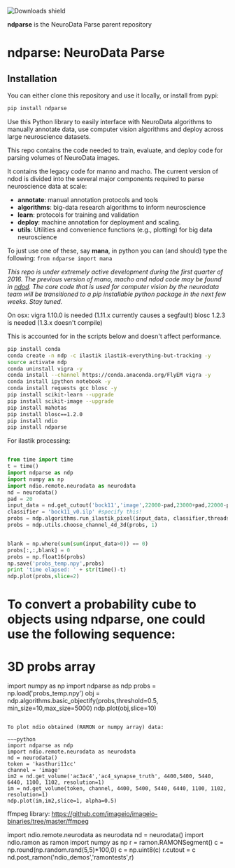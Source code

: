 ![Downloads shield](https://img.shields.io/pypi/dm/ndparse.svg)

**ndparse** is the NeuroData Parse parent repository

ndparse:  NeuroData Parse
=========================

Installation
------------

You can either clone this repository and use it locally, or install from pypi:

~~~bash
pip install ndparse
~~~

Use this Python library to easily interface with NeuroData algorithms to
manually annotate data, use computer vision algorithms and deploy
across large neuroscience datasets.

This repo contains the code needed to train, evaluate, and deploy code for parsing volumes of NeuroData images. 

It contains the legacy code for manno and macho.  The current version of ndod is divided into the several major components required to parse neuroscience data at scale:

- **annotate**: manual annotation protocols and tools
- **algorithms**: big-data research algorithms to inform neuroscience
- **learn**: protocols for training and validation
- **deploy**: machine annotation for deployment and scaling.
- **utils**:  Utilities and convenience functions (e.g., plotting) for big data neuroscience

To just use one of these, say **mana**, in python you can (and should) type the following: `from ndparse import mana`

*This repo is under extremely active development during the first quarter of 2016.  The previous version of mano, macho and ndod code may be found in [ndod](https://github.com/neurodata/ndod).  The core code that is used for computer vision by the neurodata team will be transitioned to a pip installable python package in the next few weeks.  Stay tuned.*

On osx:
vigra 1.10.0 is needed (1.11.x currently causes a segfault)
blosc 1.2.3 is needed (1.3.x doesn't compile)

This is accounted for in the scripts below and doesn't affect performance.
~~~bash
pip install conda
conda create -n ndp -c ilastik ilastik-everything-but-tracking -y
source activate ndp
conda uninstall vigra -y
conda install --channel https://conda.anaconda.org/FlyEM vigra -y
conda install ipython notebook -y
conda install requests gcc blosc -y
pip install scikit-learn --upgrade
pip install scikit-image --upgrade
pip install mahotas
pip install blosc==1.2.0
pip install ndio
pip install ndparse
~~~


For ilastik processing:

~~~python

from time import time
t = time()
import ndparse as ndp
import numpy as np
import ndio.remote.neurodata as neurodata
nd = neurodata()
pad = 20
input_data = nd.get_cutout('bock11','image',22000-pad,23000+pad,22000-pad,23000+pad,3000-pad,3020+pad,resolution=1)
classifier = 'bock11_v0.ilp' #specify this!
probs = ndp.algorithms.run_ilastik_pixel(input_data, classifier,threads=4, ram=4000)
probs = ndp.utils.choose_channel_4d_3d(probs, 1)


blank = np.where(sum(sum(input_data>0)) == 0)
probs[:,:,blank] = 0
probs = np.float16(probs)
np.save('probs_temp.npy',probs)
print 'time elapsed: ' + str(time()-t)
ndp.plot(probs,slice=2)

~~~
# To convert a probability cube to objects using ndparse, one could use the following sequence:

# 3D probs array

import numpy as np
import ndparse as ndp
probs = np.load('probs_temp.npy')
obj = ndp.algorithms.basic_objectify(probs,threshold=0.5, min_size=10,max_size=5000)
ndp.plot(obj,slice=10)

~~~

To plot ndio obtained (RAMON or numpy array) data:

~~~python
import ndparse as ndp
import ndio.remote.neurodata as neurodata
nd = neurodata()
token = 'kasthuri11cc'
channel = 'image'
im2 = nd.get_volume('ac3ac4','ac4_synapse_truth', 4400,5400, 5440, 6440, 1100, 1102, resolution=1)
im = nd.get_volume(token, channel, 4400, 5400, 5440, 6440, 1100, 1102, resolution=1)
ndp.plot(im,im2,slice=1, alpha=0.5)
~~~


ffmpeg library:
https://github.com/imageio/imageio-binaries/tree/master/ffmpeg


import ndio.remote.neurodata as neurodata
nd = neurodata()
import ndio.ramon as ramon
import numpy as np
r = ramon.RAMONSegment()
c = np.round(np.random.rand(5,5)*100,0)
c = np.uint8(c)
r.cutout = c
nd.post_ramon('ndio_demos','ramontests',r)